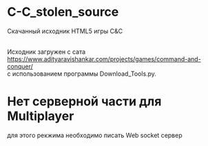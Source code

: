 # C-C_stolen_source
Скачанный исходник HTML5 игры С&amp;С

<br/>Исходник загружен с сата https://www.adityaravishankar.com/projects/games/command-and-conquer/
<br/>с использованием программы Download_Tools.py.
<h1>Нет серверной части для Multiplayer</h1>
для этого рекжима необходимо писать Web socket сервер

